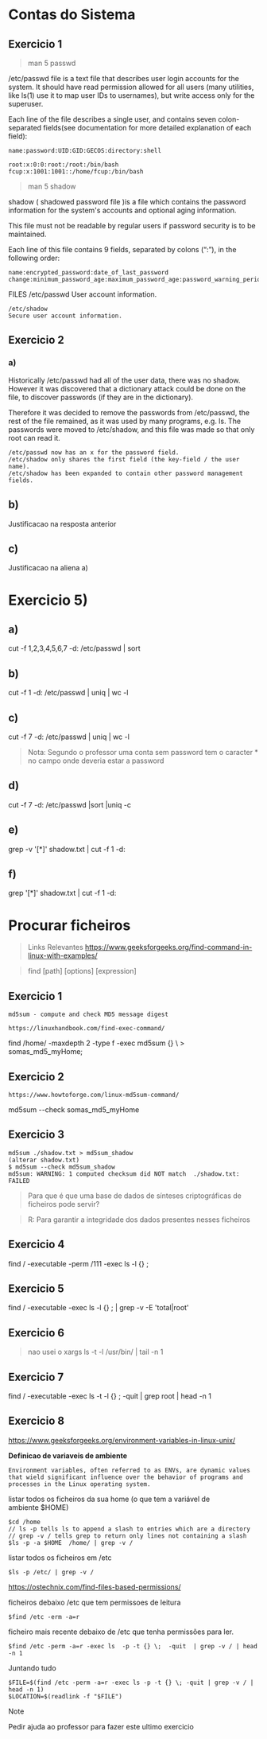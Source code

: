 # Contas do Sistema

## Exercicio 1

>man 5 passwd

/etc/passwd file is a text file that describes user login accounts for the system. It should
have read permission allowed for all users (many utilities, like ls(1) use it to map user  IDs  to
usernames), but write access only for the superuser.

Each line of the file describes a single user, and contains seven colon-separated fields(see documentation for more detailed explanation of each field):

    name:password:UID:GID:GECOS:directory:shell

    root:x:0:0:root:/root:/bin/bash
    fcup:x:1001:1001::/home/fcup:/bin/bash

    

>man 5 shadow

shadow ( shadowed password file )is a file which contains the password information for the system's accounts and optional aging information.

This file must not be readable by regular users if password security is to be maintained.

Each line of this file contains 9 fields, separated by colons (“:”), in the following order:

    name:encrypted_password:date_of_last_password change:minimum_password_age:maximum_password_age:password_warning_period:password_inactivity_period:account_expiration_date:reserved_field

FILES
    /etc/passwd
    User account information.

    /etc/shadow
    Secure user account information.


## Exercicio 2 

### a) 


Historically /etc/passwd had all of the user data, there was no shadow. However it was discovered that a dictionary attack could be done on the file, to discover passwords (if they are in the dictionary).

Therefore it was decided to remove the passwords from /etc/passwd, the rest of the file remained, as it was used by many programs, e.g. ls. The passwords were moved to /etc/shadow, and this file was made so that only root can read it.

    /etc/passwd now has an x for the password field.
    /etc/shadow only shares the first field (the key-field / the user name).
    /etc/shadow has been expanded to contain other password management fields.

## b) 

Justificacao na resposta anterior

## c)

Justificacao na aliena a)


# Exercicio 5)

## a)

cut -f 1,2,3,4,5,6,7 -d: /etc/passwd | sort

## b) 

cut -f 1 -d: /etc/passwd | uniq | wc -l

## c)

cut -f 7 -d: /etc/passwd | uniq | wc -l


> Nota: Segundo o professor uma conta sem password tem o caracter * no campo onde deveria estar a password
## d)

cut -f 7 -d: /etc/passwd |sort |uniq -c 

## e) 
grep -v  '[*]' shadow.txt | cut -f 1 -d:


## f)
grep  '[*]' shadow.txt | cut -f 1 -d:

# Procurar ficheiros

>Links Relevantes
>https://www.geeksforgeeks.org/find-command-in-linux-with-examples/

>find [path] [options] [expression]

## Exercicio 1
    md5sum - compute and check MD5 message digest

    https://linuxhandbook.com/find-exec-command/

find /home/ -maxdepth 2 -type f -exec md5sum {} \ > somas_md5_myHome;

## Exercicio 2 
    https://www.howtoforge.com/linux-md5sum-command/

md5sum --check somas_md5_myHome 

## Exercicio 3
    md5sum ./shadow.txt > md5sum_shadow
    (alterar shadow.txt)
    $ md5sum --check md5sum_shadow
    md5sum: WARNING: 1 computed checksum did NOT match  ./shadow.txt: FAILED

>Para que é que uma base de dados de sínteses criptográficas de ficheiros pode servir?

>R: Para garantir a integridade dos dados presentes nesses ficheiros

## Exercicio 4

find /  -executable -perm /111 -exec ls -l {} \;


## Exercicio 5

find / -executable -exec ls -l {} \; | grep -v -E 'total|root'

## Exercicio 6 
> nao usei o xargs
ls -t -l  /usr/bin/ | tail -n 1

## Exercicio 7

find / -executable -exec ls -t -l {} \; -quit  | grep root | head -n 1

## Exercicio 8
https://www.geeksforgeeks.org/environment-variables-in-linux-unix/

**Definicao de variaveis de ambiente**

    Environment variables, often referred to as ENVs, are dynamic values that wield significant influence over the behavior of programs and processes in the Linux operating system.

listar todos os ficheiros da sua home (o que tem a variável de ambiente $HOME)
    
    $cd /home    
    // ls -p tells ls to append a slash to entries which are a directory
    // grep -v / tells grep to return only lines not containing a slash
    $ls -p -a $HOME  /home/ | grep -v /

listar todos os ficheiros em /etc

    $ls -p /etc/ | grep -v /

https://ostechnix.com/find-files-based-permissions/

ficheiros debaixo /etc que tem permissoes de leitura
    
    $find /etc -erm -a=r

ficheiro mais recente debaixo de /etc que tenha permissões para ler.
    
    $find /etc -perm -a=r -exec ls  -p -t {} \;  -quit  | grep -v / | head -n 1

Juntando tudo

    $FILE=$(find /etc -perm -a=r -exec ls -p -t {} \; -quit | grep -v / | head -n 1)
    $LOCATION=$(readlink -f "$FILE")


> [!NOTE]
> Pedir ajuda ao professor para fazer este ultimo exercicio